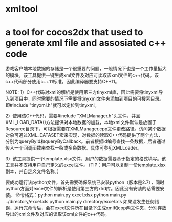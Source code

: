xmltool
=======

a tool for cocos2dx that used to generate xml file and assosiated c++ code
=======

游戏客户端本地数据的存储是一个很重要的问题，一般情况下也是一个工作量挺大的模块。该工具提供一键生成xml文件及对应可读取该xml文件的c++代码。该c++代码部分使用c++11标准。因此编译器要支持C++11。

NOTE: 1）C++代码对xml的解析是使用第三方tinyxml库，因此需要将tinyxml导入到项目中，同时需要的情况下需要将tinyxml文件夹添加到项目的可搜索目录。即#include "tinyxml.h"就可以定位到tinyxml。

2）使用该C++代码，需要#include "XMLManager.h"头文件，并且XML_LOAD_DATA()方法提供对本地数据的加载，本地xml文件默认是放置于Resource目录下，可根据需要在XMLManager.cpp文件更改路径。访问某个数据对象可通过XML_DATASET宏来实现，对数据的读取C++代码提供了两个方法，分别为queryById和queryByCallback。前者根据id编号查找一条数据，后者通过传入一个回调函数来查找一条或多条数据。具体可参见XMLLoader。

3）该工具提供一个template.xlsx文件，用户的数据需要基于指定的格式填写。该工具并不支持用户自己定义的excel文件。（TIP：用户可以复制一份template.xlsx副本，并自定义文件名称。）

要成功运行该python文件，首先需要确保系统已安装python（版本是2.7），同时python方面对excel文件的解析是使用第三方的xlrd库。因此没有安装的话需要安装。
命令格式：python main.py excel.xlsx
          python main.py ../directory/excel.xls
          python main.py directory/excel.xls
如果没发生任何错误，运行完命令后，会在excel文件所在目录下生成xml和cpp两文件夹，分别存放导出的xml文件及对应的读取该xml文件的c++代码。
